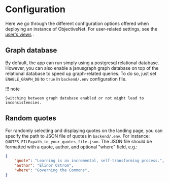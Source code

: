 # Configuration

Here we go through the different configuration options offered when deploying an instance of ObjectiveNet.
For user-related settings, see the [user's views](view/user.md) .

## Graph database


By default, the app can run simply using a postgresql relational database.
However, you can also enable a janusgraph graph database on top of the relational database to speed up graph-related queries.
To do so, just set `ENABLE_GRAPH_DB` to `true` in `backend/.env` configuration file.


!!! note

    Switching between graph database enabled or not might lead to inconsistencies.


## Random quotes

For randomly selecting and displaying quotes on the landing page, you can specify the path to JSON file of quotes in `backend/.env`.
For instance: ```QUOTES_FILE=path_to_your_quotes_file.json```.
The JSON file should be formatted with a quote, author, and optional "where" field, e.g.:
```json
{
    "quote": "Learning is an incremental, self-transforming process.",
    "author": "Elinor Ostrom",
    "where": "Governing the Commons",
}
```
